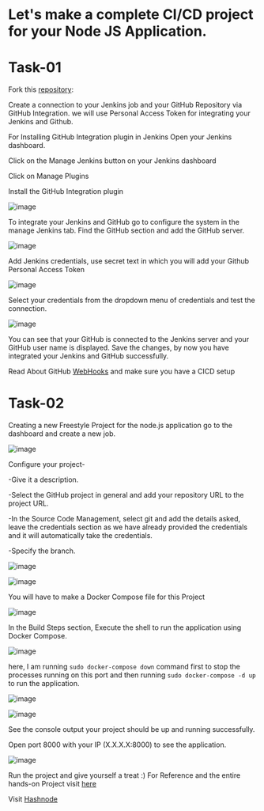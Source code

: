 # Let's make a complete CI/CD project for your Node JS Application.

# Task-01
Fork this [repository](https://github.com/SumitRamchandra/node-todo-cicd.git):

Create a connection to your Jenkins job and your GitHub Repository via GitHub Integration.
we will use Personal Access Token for integrating your Jenkins and Github.

For Installing GitHub Integration plugin in Jenkins
Open your Jenkins dashboard.

Click on the Manage Jenkins button on your Jenkins dashboard

Click on Manage Plugins

Install the GitHub Integration plugin

![image](https://user-images.githubusercontent.com/119837985/233772083-a182a7c5-9136-4a4f-9376-c06634047d62.png)


To integrate your Jenkins and GitHub go to configure the system in the manage Jenkins tab. Find the GitHub section and add the GitHub server.

![image](https://user-images.githubusercontent.com/119837985/233772089-1a63b78f-2850-482e-974c-5db333b70ca3.png)

Add Jenkins credentials, use secret text in which you will add your Github Personal Access Token

![image](https://user-images.githubusercontent.com/119837985/233772098-1359be15-6de4-44d8-94fa-774f5a6732bb.png)

Select your credentials from the dropdown menu of credentials and test the connection.

![image](https://user-images.githubusercontent.com/119837985/233772107-74096d64-8b98-4131-9873-b1ecc928396a.png)

You can see that your GitHub is connected to the Jenkins server and your GitHub user name is displayed. Save the changes, by now you have integrated your Jenkins and GitHub successfully.

Read About GitHub [WebHooks](https://betterprogramming.pub/how-too-add-github-webhook-to-a-jenkins-pipeline-62b0be84e006) and make sure you have a CICD setup

# Task-02

Creating a new Freestyle Project for the node.js application
go to the dashboard and create a new job.

![image](https://user-images.githubusercontent.com/119837985/233772158-61c47b05-11ce-4d9a-9ed3-bee691312b89.png)

Configure your project-

-Give it a description.

-Select the GitHub project in general and add your repository URL to the project URL.

-In the Source Code Management, select git and add the details asked, leave the credentials section as we have already provided the credentials and it will automatically take the credentials.

-Specify the branch.

![image](https://user-images.githubusercontent.com/119837985/233772170-b4896654-fd71-4dda-ba88-563fcf561760.png)

![image](https://user-images.githubusercontent.com/119837985/233772179-264a8ac4-09a7-405b-a60e-90b2f8b9855f.png)


You will have to make a Docker Compose file for this Project

![image](https://user-images.githubusercontent.com/119837985/233772188-3f50a223-9ef1-43cb-926e-c671d329c48b.png)

In the Build Steps section, Execute the shell to run the application using Docker Compose.

![image](https://user-images.githubusercontent.com/119837985/233772196-bbe72f1c-befa-4b9a-a5a2-4f051d5ef523.png)

here, I am running `sudo docker-compose down` command first to stop the processes running on this port and then running `sudo docker-compose -d up` to run the application.

![image](https://user-images.githubusercontent.com/119837985/233772202-a7c9e44f-2f15-438e-8489-8647537e114d.png)

![image](https://user-images.githubusercontent.com/119837985/233772207-37de3836-8c6d-4f80-8fb3-64d51c21d354.png)


See the console output your project should be up and running successfully.

Open port 8000 with your IP (X.X.X.X:8000) to see the application.

![image](https://user-images.githubusercontent.com/119837985/233772215-540f1062-0f3c-4df8-a950-250429288f4d.png)


Run the project and give yourself a treat :)
For Reference and the entire hands-on Project visit [here](https://youtu.be/nplH3BzKHPk)

Visit [Hashnode](https://sumitramchandra.hashnode.dev/complete-jenkins-cicd-project)

